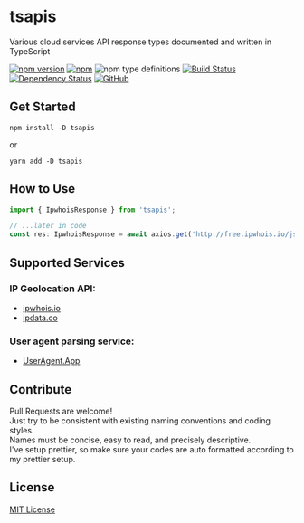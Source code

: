 # tsapis
Various cloud services API response types documented and written in TypeScript

[![npm version](https://badge.fury.io/js/tsapis.svg)](https://badge.fury.io/js/tsapis)
[![npm](https://img.shields.io/npm/dw/tsapis.svg)](https://www.npmjs.com/package/tsapis)
![npm type definitions](https://img.shields.io/npm/types/tsapis.svg)
[![Build Status](https://travis-ci.org/joonhocho/tsapis.svg?branch=master)](https://travis-ci.org/joonhocho/tsapis)
[![Dependency Status](https://david-dm.org/joonhocho/tsapis.svg)](https://david-dm.org/joonhocho/tsapis)
[![GitHub](https://img.shields.io/github/license/joonhocho/tsapis.svg)](https://github.com/joonhocho/tsapis/blob/master/LICENSE)

## Get Started
```
npm install -D tsapis
```
or
```
yarn add -D tsapis
```

## How to Use
```typescript
import { IpwhoisResponse } from 'tsapis';

// ...later in code
const res: IpwhoisResponse = await axios.get('http://free.ipwhois.io/json/1.1.1.1').data;
```

## Supported Services

### IP Geolocation API:
 - [ipwhois.io](https://ipwhois.io)
 - [ipdata.co](https://ipdata.co)

### User agent parsing service:
 - [UserAgent.App](https://useragent.app/)

## Contribute
Pull Requests are welcome!  
Just try to be consistent with existing naming conventions and coding styles.  
Names must be concise, easy to read, and precisely descriptive.  
I've setup prettier, so make sure your codes are auto formatted according to my prettier setup.

## License
[MIT License](https://github.com/joonhocho/tsapis/blob/master/LICENSE)
